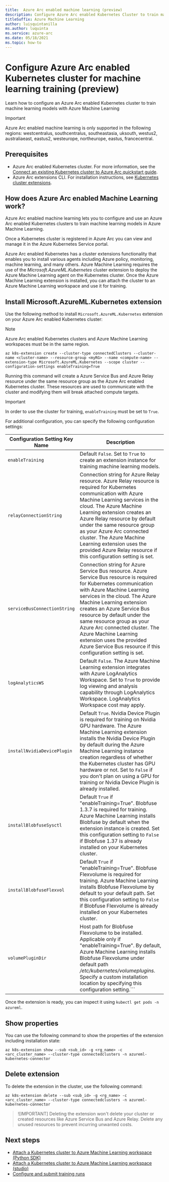 ```yaml
---
title:  Azure Arc enabled machine learning (preview)
description: Configure Azure Arc enabled Kubernetes Cluster to train machine learning models with Azure Machine Learning
titleSuffix: Azure Machine Learning
author: luisquintanilla
ms.author: luquinta
ms.service: azure-arc 
ms.date: 05/18/2021
ms.topic: how-to 
---
```


# Configure Azure Arc enabled Kubernetes cluster for machine learning training (preview)

Learn how to configure an Azure Arc enabled Kubernetes cluster to train machine learning models with Azure Machine Learning

> [!IMPORTANT]
> Azure Arc enabled machine learning is only supported in the following regions: westcentralus, southcentralus, southeastasia, uksouth, westus2, australiaeast, eastus2, westeurope, northeurope, eastus, francecentral.

## Prerequisites

- Azure Arc enabled Kubernetes cluster. For more information, see the [Connect an existing Kubernetes cluster to Azure Arc quickstart guide](/azure-arc/kubernetes/quickstart-connect-cluster.md).
- Azure Arc extensions CLI. For installation instructions, see [Kubernetes cluster extensions](/azure-arc/kubernetes/extensions.md).

## How does Azure Arc enabled Machine Learning work?

Azure Arc enabled machine learning lets you to configure and use an Azure Arc enabled Kubernetes clusters to train machine learning models in Azure Machine Learning.

Once a Kubernetes cluster is registered in Azure Arc you can view and manage it in the Azure Kubernetes Service portal.

Azure Arc enabled Kubernetes has a cluster extensions functionality that enables you to install various agents including Azure policy, monitoring, machine learning, and many others. Azure Machine Learning requires the use of the *Microsoft.AzureML.Kubernetes* cluster extension to deploy the Azure Machine Learning agent on the Kubernetes cluster. Once the Azure Machine Learning extension is installed, you can attach the cluster to an Azure Machine Learning workspace and use it for training.

## Install Microsoft.AzureML.Kubernetes extension

Use the following method to install `Microsoft.AzureML.Kubernetes` extension on your Azure Arc enabled Kubernetes cluster:

> [!NOTE]
> Azure Arc enabled Kubernetes clusters and Azure Machine Learning workspaces must be in the same region.

```azurecli
az k8s-extension create --cluster-type connectedClusters --cluster-name <cluster-name> --resource-group <myRG> --name <compute-name> --extension-type Microsoft.AzureML.Kubernetes --scope cluster --configuration-settings enableTraining=True
```

Running this command will create a Azure Service Bus and Azure Relay resource under the same resource group as the Azure Arc enabled Kubernetes cluster.  These resources are used to communicate with the cluster and modifying them will break attached compute targets. 

> [!IMPORTANT]
> In order to use the cluster for training, `enableTraining` must be set to `True`.

For additional configuration, you can specify the following configuration settings:

|Configuration Setting Key Name  |Description  |
|--|--|
| ```enableTraining``` | Default `False`. Set to `True` to create an extension instance for training machine learning models.  |
|```relayConnectionString```  | Connection string for Azure Relay resource. Azure Relay resource is required for Kubernetes communication with Azure Machine Learning services in the cloud. The Azure Machine Learning extension creates an Azure Relay resource by default under the same resource group as your Azure Arc connected cluster. The Azure Machine Learning extension uses the provided Azure Relay resource if this configuration setting is set. |
|```serviceBusConnectionString```  | Connection string for Azure Service Bus resource. Azure Service Bus resource is required for Kubernetes communication with Azure Machine Learning services in the cloud. The Azure Machine Learning extension creates an Azure Service Bus resource by default under the same resource group as your Azure Arc connected cluster. The Azure Machine Learning extension uses the provided Azure Service Bus resource if this configuration setting is set.   |
|```logAnalyticsWS```  | Default `False`. The Azure Machine Learning extension integrates with Azure LogAnalytics Workspace. Set to `True` to provide log viewing and analysis capability through LogAnalytics Workspace. LogAnalytics Workspace cost may apply.   |
|```installNvidiaDevicePlugin```  | Default `True`. Nvidia Device Plugin is required for training on Nvidia GPU hardware. The Azure Machine Learning extension installs the Nvidia Device Plugin by default during the Azure Machine Learning instance creation regardless of whether the Kubernetes cluster has GPU hardware or not. Set to `False` if you don't plan on using a GPU for training or Nvidia Device Plugin is already installed.  |
|```installBlobfuseSysctl```  | Default `True` if "enableTraining=True". Blobfuse 1.3.7 is required for training. Azure Machine Learning installs Blobfuse by default when the extension instance is created. Set this configuration setting to `False` if Blobfuse 1.37 is already installed on your Kubernetes cluster.   |
|```installBlobfuseFlexvol```  | Default `True` if "enableTraining=True". Blobfuse Flexvolume is required for  training. Azure Machine Learning installs Blobfuse Flexvolume by default to your default path. Set this configuration setting to `False` if Blobfuse Flexvolume is already installed on your Kubernetes cluster.   |
|```volumePluginDir```  | Host path for Blobfuse Flexvolume to be installed. Applicable only if "enableTraining=True". By default, Azure Machine Learning installs Blobfuse Flexvolume under default path */etc/kubernetes/volumeplugins*. Specify a custom installation location by specifying this configuration setting.```   |

<!-- > [!WARNING]
> If Nvidia Device Plugin, Blobfuse, and Blobfuse Flexvolume are already installed in your cluster, reinstalling them will result an extension installation error. -->

Once the extension is ready, you can inspect it using `kubectl get pods -n azureml`.

## Show properties

You can use the following command to show the properties of the extension including installation state:

```azurecli
az k8s-extension show --sub <sub_id> -g <rg_name> -c <arc_cluster_name> --cluster-type connectedclusters -n azureml-kubernetes-connector
```

## Delete extension

To delete the extension in the cluster, use the following command:

```azurecli
az k8s-extension delete --sub <sub_id> -g <rg_name> -c <arc_cluster_name> --cluster-type connectedclusters -n azureml-kubernetes-connector
```

> ![IMPORTANT]
> Deleting the extension won't delete your cluster or created resources like Azure Service Bus and Azure Relay. Delete any unused resources to prevent incurring unwanted costs.

## Next steps

- [Attach a Kubernetes cluster to Azure Machine Learning workspace (Python SDK)](how-to-attach-compute-targets.md#kubernetes)
- [Attach a Kubernetes cluster to Azure Machine Learning workspace (studio)](how-to-create-attach-compute-studio.md#attached-compute)
- [Configure and submit training runs](how-to-set-up-training-targets.md)